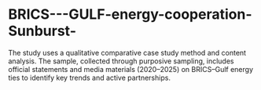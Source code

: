 # BRICS---GULF-energy-cooperation-Sunburst-
The study uses a qualitative comparative case study method and content analysis. The sample, collected through purposive sampling, includes official statements and media materials (2020–2025) on BRICS–Gulf energy ties to identify key trends and active partnerships.
